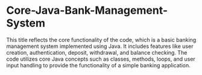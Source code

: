 # Core-Java-Bank-Management-System
This title reflects the core functionality of the code, which is a basic banking management system implemented using Java. It includes features like user creation, authentication, deposit, withdrawal, and balance checking. The code utilizes core Java concepts such as classes, methods, loops, and user input handling to provide the functionality of a simple banking application.
